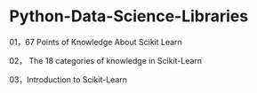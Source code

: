 # Python-Data-Science-Libraries

01，67 Points of Knowledge About Scikit Learn

02， The 18 categories of knowledge in Scikit-Learn

03，Introduction to Scikit-Learn
